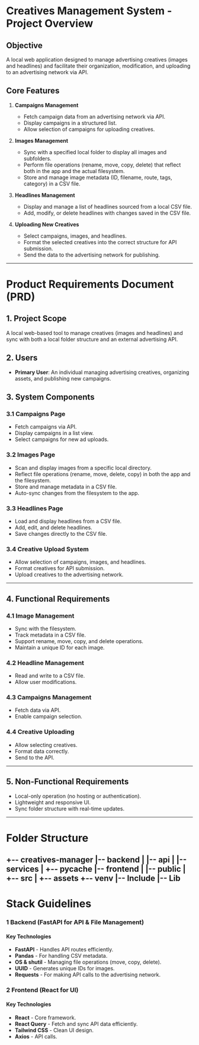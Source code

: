 # **Creatives Management System - Project Overview**

## **Objective**
A local web application designed to manage advertising creatives (images and headlines) and facilitate their organization, modification, and uploading to an advertising network via API.

## **Core Features**
1. **Campaigns Management**  
   - Fetch campaign data from an advertising network via API.
   - Display campaigns in a structured list.
   - Allow selection of campaigns for uploading creatives.

2. **Images Management**  
   - Sync with a specified local folder to display all images and subfolders.
   - Perform file operations (rename, move, copy, delete) that reflect both in the app and the actual filesystem.
   - Store and manage image metadata (ID, filename, route, tags, category) in a CSV file.

3. **Headlines Management**  
   - Display and manage a list of headlines sourced from a local CSV file.
   - Add, modify, or delete headlines with changes saved in the CSV file.

4. **Uploading New Creatives**  
   - Select campaigns, images, and headlines.
   - Format the selected creatives into the correct structure for API submission.
   - Send the data to the advertising network for publishing.

---

# **Product Requirements Document (PRD)**

## **1. Project Scope**
A local web-based tool to manage creatives (images and headlines) and sync with both a local folder structure and an external advertising API.

## **2. Users**
- **Primary User**: An individual managing advertising creatives, organizing assets, and publishing new campaigns.

## **3. System Components**
### **3.1 Campaigns Page**
- Fetch campaigns via API.
- Display campaigns in a list view.
- Select campaigns for new ad uploads.

### **3.2 Images Page**
- Scan and display images from a specific local directory.
- Reflect file operations (rename, move, delete, copy) in both the app and the filesystem.
- Store and manage metadata in a CSV file.
- Auto-sync changes from the filesystem to the app.

### **3.3 Headlines Page**
- Load and display headlines from a CSV file.
- Add, edit, and delete headlines.
- Save changes directly to the CSV file.

### **3.4 Creative Upload System**
- Allow selection of campaigns, images, and headlines.
- Format creatives for API submission.
- Upload creatives to the advertising network.

---

## **4. Functional Requirements**
### **4.1 Image Management**
- Sync with the filesystem.
- Track metadata in a CSV file.
- Support rename, move, copy, and delete operations.
- Maintain a unique ID for each image.

### **4.2 Headline Management**
- Read and write to a CSV file.
- Allow user modifications.

### **4.3 Campaigns Management**
- Fetch data via API.
- Enable campaign selection.

### **4.4 Creative Uploading**
- Allow selecting creatives.
- Format data correctly.
- Send to the API.

---

## **5. Non-Functional Requirements**
- Local-only operation (no hosting or authentication).
- Lightweight and responsive UI.
- Sync folder structure with real-time updates.

---

# **Folder Structure**
+-- creatives-manager
    |-- backend
    |   |-- api
    |   |-- services
    |   +-- __pycache__
    |-- frontend
    |   |-- public
    |   +-- src
    |       +-- assets
    +-- venv
        |-- Include
        |-- Lib
---

# **Stack Guidelines**
### **1️ Backend (FastAPI for API & File Management)**

#### **Key Technologies**
- **FastAPI** - Handles API routes efficiently.
- **Pandas** - For handling CSV metadata.
- **OS & shutil** - Managing file operations (move, copy, delete).
- **UUID** - Generates unique IDs for images.
- **Requests** - For making API calls to the advertising network.

### **2️ Frontend (React for UI)**

#### **Key Technologies**
- **React** - Core framework.
- **React Query** - Fetch and sync API data efficiently.
- **Tailwind CSS** - Clean UI design.
- **Axios** - API calls.
